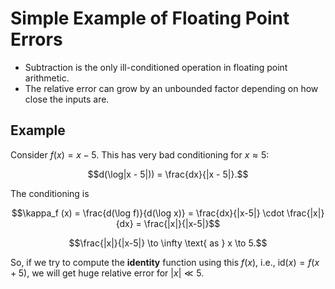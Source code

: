 # Simple Example of Floating Point Errors

* Subtraction is the only ill-conditioned operation in floating point arithmetic.
* The relative error can grow by an unbounded factor depending on how close the inputs are.

## Example

Consider $f(x) = x - 5$. This has very bad conditioning for $x \approx 5$:

$$d(\log|x - 5|)) = \frac{dx}{|x - 5|}.$$

The conditioning is 

$$\kappa_f (x) = \frac{d(\log f)}{d(\log x)} = \frac{dx}{|x-5|} \cdot \frac{|x|}{dx} = \frac{|x|}{|x-5|}$$

$$\frac{|x|}{|x-5|} \to \infty \text{ as } x \to 5.$$

So, if we try to compute the **identity** function using this $f(x)$, i.e., $\text{id}(x) = f(x+5)$, we will get huge relative error for $|x| \ll 5$.


